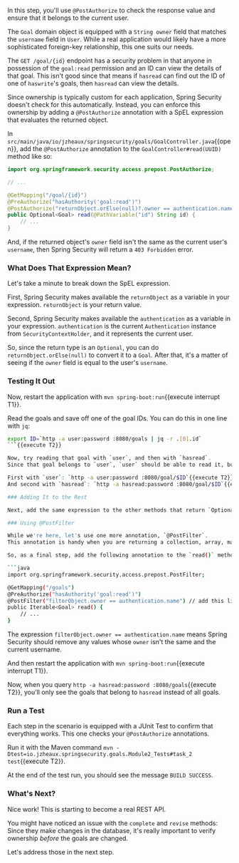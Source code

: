 In this step, you'll use `@PostAuthorize` to check the response value and ensure that it belongs to the current user.

The `Goal` domain object is equipped with a `String owner` field that matches the `username` field in `User`.
While a real application would likely have a more sophisticated foreign-key relationship, this one suits our needs.

The `GET /goal/{id}` endpoint has a security problem in that anyone in possession of the `goal:read` permission and an ID can view the details of that goal.
This isn't good since that means if `hasread` can find out the ID of one of `haswrite`'s goals, then `hasread` can view the details.

Since ownership is typically custom for each application, Spring Security doesn't check for this automatically.
Instead, you can enforce this ownership by adding a `@PostAuthorize` annotation with a SpEL expression that evaluates the returned object.

In `src/main/java/io/jzheaux/springsecurity/goals/GoalController.java`{{open}}, add the `@PostAuthorize` annotation to the `GoalController#read(UUID)` method like so:

```java
import org.springframework.security.access.prepost.PostAuthorize;

// ...

@GetMapping("/goal/{id}")
@PreAuthorize("hasAuthority('goal:read')")
@PostAuthorize("returnObject.orElse(null)?.owner == authentication.name") // add this line
public Optional<Goal> read(@PathVariable("id") String id) {
    // ...
}
```

And, if the returned object's `owner` field isn't the same as the current user's `username`, then Spring Security will return a `403 Forbidden` error.

### What Does That Expression Mean?

Let's take a minute to break down the SpEL expression.

First, Spring Security makes available the `returnObject` as a variable in your expression.
`returnObject` is your return value.

Second, Spring Security makes available the `authentication` as a variable in your expression.
`authentication` is the current `Authentication` instance from `SecurityContextHolder`, and it represents the current user.

So, since the return type is an `Optional`, you can do `returnObject.orElse(null)` to convert it to a `Goal`.
After that, it's a matter of seeing if the `owner` field is equal to the user's `username`.

### Testing It Out

Now, restart the application with `mvn spring-boot:run`{{execute interrupt T1}}.

Read the goals and save off one of the goal IDs.
You can do this in one line with `jq`:

```bash
export ID=`http -a user:password :8080/goals | jq -r .[0].id`
```{{execute T2}}

Now, try reading that goal with `user`, and then with `hasread`.
Since that goal belongs to `user`, `user` should be able to read it, but `hasread` should not.

First with `user`: `http -a user:password :8080/goal/$ID`{{execute T2}}
And second with `hasread`: `http -a hasread:password :8080/goal/$ID`{{execute T2}}

### Adding It to the Rest

Next, add the same expression to the other methods that return `Optional<Goal>` which are `revise`, `complete`, and `share`.

### Using @PostFilter

While we're here, let's use one more annotation, `@PostFilter`.
This annotation is handy when you are returning a collection, array, map, or stream of values and need Spring Security to filter them based on some authentication expression.

So, as a final step, add the following annotation to the `read()` method:

```java
import org.springframework.security.access.prepost.PostFilter;

@GetMapping("/goals")
@PreAuthorize("hasAuthority('goal:read')")
@PostFilter("filterObject.owner == authentication.name") // add this line
public Iterable<Goal> read() {
    // ...
}
```
The expression `filterObject.owner == authentication.name` means Spring Security should remove any values whose `owner` isn't the same and the current username.

And then restart the application with `mvn spring-boot:run`{{execute interrupt T1}}.

Now, when you query `http -a hasread:password :8080/goals`{{execute T2}}, you'll only see the goals that belong to `hasread` instead of all goals.

### Run a Test

Each step in the scenario is equipped with a JUnit Test to confirm that everything works.
This one checks your `@PostAuthorize` annotations.

Run it with the Maven command `mvn -Dtest=io.jzheaux.springsecurity.goals.Module2_Tests#task_2 test`{{execute T2}}.

At the end of the test run, you should see the message `BUILD SUCCESS`.

### What's Next?

Nice work! This is starting to become a real REST API.

You might have noticed an issue with the `complete` and `revise` methods: Since they make changes in the database, it's really important to verify ownership _before_ the goals are changed.

Let's address those in the next step.